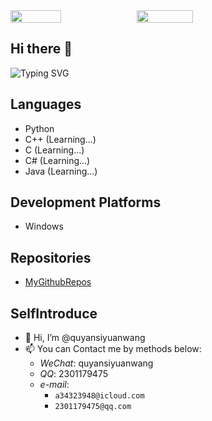 <div style="display: flex;">
  <img style="width: 40%;" src="https://github-readme-stats.vercel.app/api?username=quyansiyuanwang&show_icons=true" />

  <img style="width: 42.4%;" src="https://streak-stats.demolab.com/?user=quyansiyuanwang" />
</div>

## Hi there 👋

![Typing SVG](https://readme-typing-svg.demolab.com/?lines=Welcome+to+my+GitHub+profile!;Explore+my+projects;lets+free+to+code❤)

## Languages

- Python
- C++ (Learning...)
- C (Learning...)
- C# (Learning...)
- Java (Learning...)

## Development Platforms

- Windows

## Repositories

- [MyGithubRepos](https://github.com/quyansiyuanwang)

## SelfIntroduce

- 👋 Hi, I’m @quyansiyuanwang
- 📫 You can Contact me by methods below:
  - _WeChat_: quyansiyuanwang
  - _QQ_: 2301179475
  - _e-mail_:
    - `a34323948@icloud.com`
    - `2301179475@qq.com`
